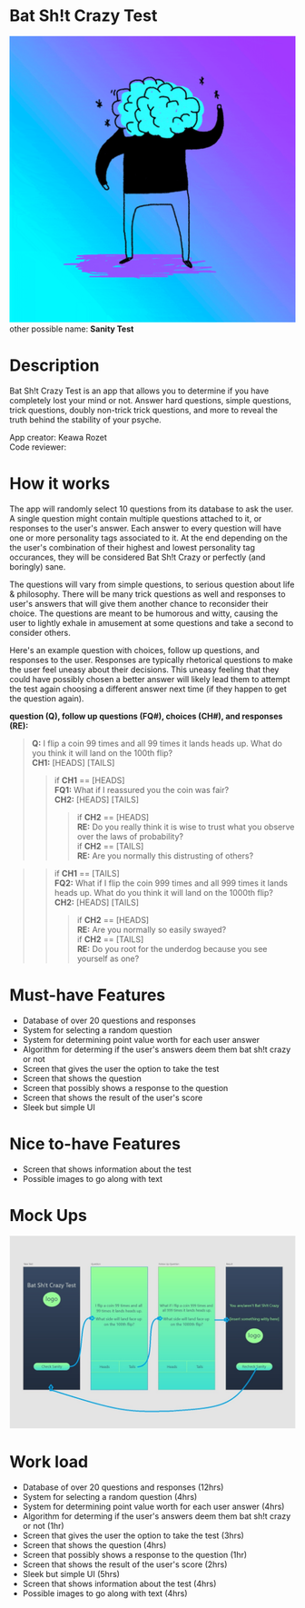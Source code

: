 # Bat Sh!t Crazy Test  
![](https://github.com/krozet/BatSh-tCrazTest/blob/master/Assets/icons/iTunesArtwork%402x.png)  
other possible name: __Sanity Test__

# Description
Bat Sh!t Crazy Test is an app that allows you to determine if you have completely lost your mind or not. Answer hard questions, simple questions, trick questions, doubly non-trick trick questions, and more to reveal the truth behind the stability of your psyche.

App creator: Keawa Rozet  
Code reviewer: 
# How it works
  The app will randomly select 10 questions from its database to ask the user. A single question might contain multiple questions attached to it, or responses to the user's answer. Each answer to every question will have one or more personality tags associated to it. At the end depending on the the user's combination of their highest and lowest personality tag occurances, they will be considered Bat Sh!t Crazy or perfectly (and boringly) sane.  
    
  The questions will vary from simple questions, to serious question about life & philosophy. There will be many trick questions as well and responses to user's answers that will give them another chance to reconsider their choice. The questions are meant to be humorous and witty, causing the user to lightly exhale in amusement at some questions and take a second to consider others.
  
  Here's an example question with choices, follow up questions, and responses to the user. Responses are typically rhetorical questions to make the user feel uneasy about their decisions. This uneasy feeling that they could have possibly chosen a better answer will likely lead them to attempt the test again choosing a different answer next time (if they happen to get the question again).
  
  __question (Q), follow up questions (FQ#), choices (CH#), and responses (RE):__  
  >__Q:__ I flip a coin 99 times and all 99 times it lands heads up. What do you think it will land on the 100th flip?  
  >__CH1:__ [HEADS] [TAILS]
  >>if __CH1__ == [HEADS]  
  >> __FQ1:__ What if I reassured you the coin was fair?  
  >>__CH2:__ [HEADS] [TAILS]
  >>>if __CH2__ == [HEADS]  
  >>> __RE:__ Do you really think it is wise to trust what you observe over the laws of probability?  
  >>>if __CH2__ == [TAILS]  
  >>> __RE:__ Are you normally this distrusting of others?  
 
  >> if __CH1__ == [TAILS]  
  >> __FQ2:__ What if I flip the coin 999 times and all 999 times it lands heads up. What do you think it will land on the 1000th flip?  
  >>__CH2:__ [HEADS] [TAILS]
  >>>if __CH2__ == [HEADS]  
  >>> __RE:__ Are you normally so easily swayed?  
  >>>if __CH2__ == [TAILS]  
  >>> __RE:__ Do you root for the underdog because you see yourself as one? 
  
    
# Must-have Features  
  - Database of over 20 questions and responses
  - System for selecting a random question
  - System for determining point value worth for each user answer
  - Algorithm for determing if the user's answers deem them bat sh!t crazy or not
  - Screen that gives the user the option to take the test
  - Screen that shows the question
  - Screen that possibly shows a response to the question
  - Screen that shows the result of the user's score
  - Sleek but simple UI
  
# Nice to-have Features  
  - Screen that shows information about the test
  - Possible images to go along with text
# Mock Ups  
![](https://github.com/krozet/BatSh-tCrazTest/blob/master/Assets/bsc%20mockup.jpg?raw=true)  

# Work load
- Database of over 20 questions and responses (12hrs)
- System for selecting a random question (4hrs)
- System for determining point value worth for each user answer (4hrs)
- Algorithm for determing if the user's answers deem them bat sh!t crazy or not (1hr)
- Screen that gives the user the option to take the test (3hrs)
- Screen that shows the question (4hrs)
- Screen that possibly shows a response to the question (1hr)
- Screen that shows the result of the user's score (2hrs)
- Sleek but simple UI (5hrs)
- Screen that shows information about the test (4hrs)
- Possible images to go along with text (4hrs)
